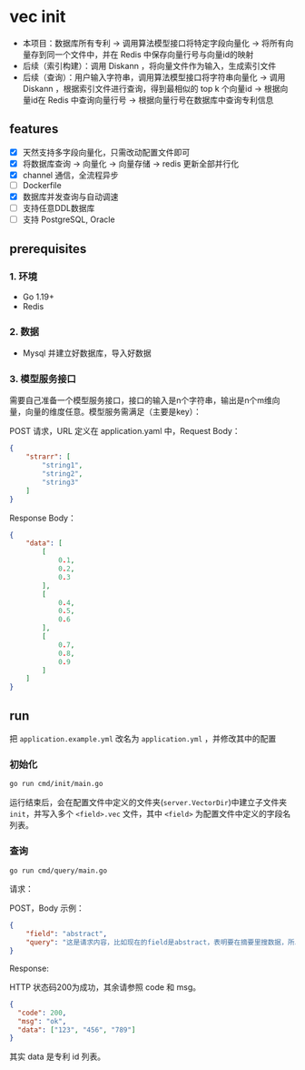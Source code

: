 # vec init

* 本项目：数据库所有专利 -> 调用算法模型接口将特定字段向量化 -> 将所有向量存到同一个文件中，并在 Redis 中保存向量行号与向量id的映射
* 后续（索引构建）：调用 Diskann ，将向量文件作为输入，生成索引文件
* 后续（查询）：用户输入字符串，调用算法模型接口将字符串向量化 -> 调用 Diskann ，根据索引文件进行查询，得到最相似的 top k 个向量id -> 根据向量id在 Redis 中查询向量行号 -> 根据向量行号在数据库中查询专利信息

## features

* [x] 天然支持多字段向量化，只需改动配置文件即可
* [x] 将数据库查询 -> 向量化 -> 向量存储 -> redis 更新全部并行化
* [x] channel 通信，全流程异步
* [ ] Dockerfile
* [x] 数据库并发查询与自动调速
* [ ] 支持任意DDL数据库
* [ ] 支持 PostgreSQL, Oracle

## prerequisites

### 1. 环境

* Go 1.19+
* Redis

### 2. 数据

* Mysql 并建立好数据库，导入好数据

### 3. 模型服务接口

需要自己准备一个模型服务接口，接口的输入是n个字符串，输出是n个m维向量，向量的维度任意。模型服务需满足（主要是key）：

POST 请求，URL 定义在 application.yaml 中，Request Body：

```json
{
    "strarr": [
        "string1",
        "string2",
        "string3"
    ]
}
```

Response Body：

```json
{
    "data": [
        [
            0.1,
            0.2,
            0.3
        ],
        [
            0.4,
            0.5,
            0.6
        ],
        [
            0.7,
            0.8,
            0.9
        ]
    ]
}
```

## run

把 `application.example.yml` 改名为 `application.yml` ，并修改其中的配置

### 初始化

```bash
go run cmd/init/main.go
```

运行结束后，会在配置文件中定义的文件夹(`server.VectorDir`)中建立子文件夹 `init`，并写入多个 `<field>.vec` 文件，其中 `<field>` 为配置文件中定义的字段名列表。

### 查询

```bash
go run cmd/query/main.go
```

请求：

POST，Body 示例：

```json
{
    "field": "abstract",
    "query": "这是请求内容，比如现在的field是abstract，表明要在摘要里搜数据，所以query传你想搜索的摘要"
}
```

Response: 

HTTP 状态码200为成功，其余请参照 code 和 msg。

```json
{
  "code": 200,
  "msg": "ok",
  "data": ["123", "456", "789"]
}
```

其实 data 是专利 id 列表。

